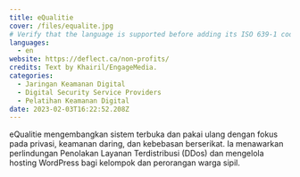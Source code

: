 ```yaml
---
title: eQualitie
cover: /files/equalite.jpg
# Verify that the language is supported before adding its ISO 639-1 code here. without the country code, i.e. ms instead of ms_MY.
languages:
  - en
website: https://deflect.ca/non-profits/
credits: Text by Khairil/EngageMedia.
categories:
  - Jaringan Keamanan Digital
  - Digital Security Service Providers
  - Pelatihan Keamanan Digital
date: 2023-02-03T16:22:52.208Z
---
```

eQualitie mengembangkan sistem terbuka dan pakai ulang dengan fokus pada privasi, keamanan daring, dan kebebasan berserikat. Ia menawarkan perlindungan Penolakan Layanan Terdistribusi (DDos) dan mengelola hosting WordPress bagi kelompok dan perorangan warga sipil.